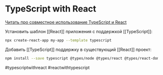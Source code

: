 # TypeScript with React

[Читать про совместное использование TypeScript и React](https://create-react-app.dev/docs/adding-typescript/)

Установить шаблон [[React]] приложения с поддержкой [[TypeScript]]:

```bash
npx create-react-app my-app --template typescript
```

Добавить [[TypeScript]] поддержку в существующий [[React]] проект:

```bash
npm install --save typescript @types/node @types/react @types/react-dom @types/jest
```

#typescriptwithreact #reactwithtypescript